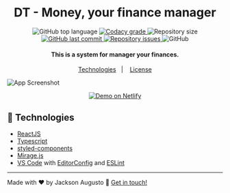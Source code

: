 <h1 align="center">
    DT - Money, your finance manager
</h1>

<p align="center">
  <img alt="GitHub top language" src="https://img.shields.io/github/languages/top/jacksonjr11/dt-money.svg">

  <a href="https://www.codacy.com/app/jacksonjr11/dt-money?utm_source=github.com&amp;utm_medium=referral&amp;utm_content=jacksonjr11/dt-money&amp;utm_campaign=Badge_Grade">
    <img alt="Codacy grade" src="https://img.shields.io/codacy/grade/4997e01df18f4441aae384fc60aa4daa.svg">
  </a>

  <img alt="Repository size" src="https://img.shields.io/github/repo-size/jacksonjr11/dt-money.svg">
  <a href="https://github.com/jacksonjr11/dt-money/commits/master">
    <img alt="GitHub last commit" src="https://img.shields.io/github/last-commit/jacksonjr11/dt-money.svg">
  </a>

  <a href="https://github.com/jacksonjr11/dt-money/issues">
    <img alt="Repository issues" src="https://img.shields.io/github/issues/jacksonjr11/dt-money.svg">
  </a>

  <img alt="GitHub" src="https://img.shields.io/github/license/jacksonjr11/dt-money.svg">
</p>

<h4 align="center">
  This is a system for manager your finances.
</h4>

<p align="center">
  <a href="#rocket-technologies">Technologies</a>&nbsp;&nbsp;&nbsp;|&nbsp;&nbsp;&nbsp;
  <a href="#memo-license">License</a>
</p>

![App Screenshot](https://ik.imagekit.io/jackson/dt-money.png?ik-sdk-version=javascript-1.4.3&updatedAt=1647038060415)
<p align="center">
  <a href="https://dtmoney-jackson.netlify.app/" target="_blank">
    <img alt="Demo on Netlify" src="https://res.cloudinary.com/lukemorales/image/upload/v1599785319/readme_logos/demo_on_netlify_umjmch.png">
  </a>
</p>

## :rocket: Technologies

- [ReactJS](https://reactjs.org/)
- [Typescript][ts]
- [styled-components](https://www.styled-components.com/)
- [Mirage.js](https://miragejs.com/)
- [VS Code][vscode] with [EditorConfig][vceditconfig] and [ESLint][vceslint]

---

Made with ♥ by Jackson Augusto :wave: [Get in touch!](https://www.linkedin.com/in/jacksonaugusto/)

[ts]: https://www.typescriptlang.org
[vscode]: https://code.visualstudio.com/
[yarn]: https://yarnpkg.com/
[vceditconfig]: https://marketplace.visualstudio.com/items?itemName=EditorConfig.EditorConfig
[vceslint]: https://marketplace.visualstudio.com/items?itemName=dbaeumer.vscode-eslint